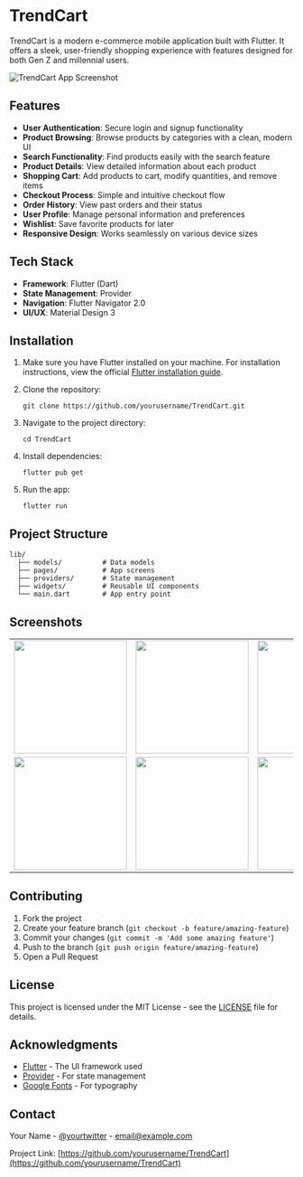 # TrendCart

TrendCart is a modern e-commerce mobile application built with Flutter. It offers a sleek, user-friendly shopping experience with features designed for both Gen Z and millennial users.

![TrendCart App Screenshot](screenshots/app_screenshot.png)

## Features

- **User Authentication**: Secure login and signup functionality
- **Product Browsing**: Browse products by categories with a clean, modern UI
- **Search Functionality**: Find products easily with the search feature
- **Product Details**: View detailed information about each product
- **Shopping Cart**: Add products to cart, modify quantities, and remove items
- **Checkout Process**: Simple and intuitive checkout flow
- **Order History**: View past orders and their status
- **User Profile**: Manage personal information and preferences
- **Wishlist**: Save favorite products for later
- **Responsive Design**: Works seamlessly on various device sizes

## Tech Stack

- **Framework**: Flutter (Dart)
- **State Management**: Provider
- **Navigation**: Flutter Navigator 2.0
- **UI/UX**: Material Design 3

## Installation

1. Make sure you have Flutter installed on your machine. For installation instructions, view the official [Flutter installation guide](https://flutter.dev/docs/get-started/install).

2. Clone the repository:
   ```
   git clone https://github.com/yourusername/TrendCart.git
   ```

3. Navigate to the project directory:
   ```
   cd TrendCart
   ```

4. Install dependencies:
   ```
   flutter pub get
   ```

5. Run the app:
   ```
   flutter run
   ```

## Project Structure

```
lib/
  ├── models/          # Data models
  ├── pages/           # App screens
  ├── providers/       # State management
  ├── widgets/         # Reusable UI components
  └── main.dart        # App entry point
```

## Screenshots

<table>
  <tr>
    <td><img src="screenshots/home_screen.png" width="200"/></td>
    <td><img src="screenshots/product_detail.png" width="200"/></td>
    <td><img src="screenshots/cart.png" width="200"/></td>
  </tr>
  <tr>
    <td><img src="screenshots/checkout.png" width="200"/></td>
    <td><img src="screenshots/profile.png" width="200"/></td>
    <td><img src="screenshots/orders.png" width="200"/></td>
  </tr>
</table>

## Contributing

1. Fork the project
2. Create your feature branch (`git checkout -b feature/amazing-feature`)
3. Commit your changes (`git commit -m 'Add some amazing feature'`)
4. Push to the branch (`git push origin feature/amazing-feature`)
5. Open a Pull Request

## License

This project is licensed under the MIT License - see the [LICENSE](LICENSE) file for details.

## Acknowledgments

- [Flutter](https://flutter.dev/) - The UI framework used
- [Provider](https://pub.dev/packages/provider) - For state management
- [Google Fonts](https://pub.dev/packages/google_fonts) - For typography

## Contact

Your Name - [@yourtwitter](https://twitter.com/yourtwitter) - email@example.com

Project Link: [https://github.com/yourusername/TrendCart](https://github.com/yourusername/TrendCart)
